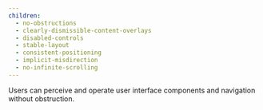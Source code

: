 ```yaml
---
children:
  - no-obstructions
  - clearly-dismissible-content-overlays
  - disabled-controls
  - stable-layout
  - consistent-positioning
  - implicit-misdirection
  - no-infinite-scrolling
---
```


Users can perceive and operate user interface components and navigation without obstruction. 
